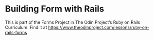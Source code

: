 # Building Form with Rails
This is part of the Forms Project in The Odin Project’s Ruby on Rails Curriculum. Find it at https://www.theodinproject.com/lessons/ruby-on-rails-forms
